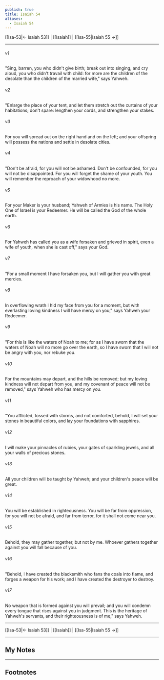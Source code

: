 ```yaml
---
publish: true
title: Isaiah 54
aliases:
  - Isaiah 54
---
```


[[Isa-53|← Isaiah 53]] | [[Isaiah]] | [[Isa-55|Isaiah 55 →]]
***



###### v1 
"Sing, barren, you who didn't give birth; break out into singing, and cry aloud, you who didn't travail with child: for more are the children of the desolate than the children of the married wife," says Yahweh. 

###### v2 
"Enlarge the place of your tent, and let them stretch out the curtains of your habitations; don't spare: lengthen your cords, and strengthen your stakes. 

###### v3 
For you will spread out on the right hand and on the left; and your offspring will possess the nations and settle in desolate cities. 

###### v4 
"Don't be afraid, for you will not be ashamed. Don't be confounded, for you will not be disappointed. For you will forget the shame of your youth. You will remember the reproach of your widowhood no more. 

###### v5 
For your Maker is your husband; Yahweh of Armies is his name. The Holy One of Israel is your Redeemer. He will be called the God of the whole earth. 

###### v6 
For Yahweh has called you as a wife forsaken and grieved in spirit, even a wife of youth, when she is cast off," says your God. 

###### v7 
"For a small moment I have forsaken you, but I will gather you with great mercies. 

###### v8 
In overflowing wrath I hid my face from you for a moment, but with everlasting loving kindness I will have mercy on you," says Yahweh your Redeemer. 

###### v9 
"For this is like the waters of Noah to me; for as I have sworn that the waters of Noah will no more go over the earth, so I have sworn that I will not be angry with you, nor rebuke you. 

###### v10 
For the mountains may depart, and the hills be removed; but my loving kindness will not depart from you, and my covenant of peace will not be removed," says Yahweh who has mercy on you. 

###### v11 
"You afflicted, tossed with storms, and not comforted, behold, I will set your stones in beautiful colors, and lay your foundations with sapphires. 

###### v12 
I will make your pinnacles of rubies, your gates of sparkling jewels, and all your walls of precious stones. 

###### v13 
All your children will be taught by Yahweh; and your children's peace will be great. 

###### v14 
You will be established in righteousness. You will be far from oppression, for you will not be afraid, and far from terror, for it shall not come near you. 

###### v15 
Behold, they may gather together, but not by me. Whoever gathers together against you will fall because of you. 

###### v16 
"Behold, I have created the blacksmith who fans the coals into flame, and forges a weapon for his work; and I have created the destroyer to destroy. 

###### v17 
No weapon that is formed against you will prevail; and you will condemn every tongue that rises against you in judgment. This is the heritage of Yahweh's servants, and their righteousness is of me," says Yahweh.

***
[[Isa-53|← Isaiah 53]] | [[Isaiah]] | [[Isa-55|Isaiah 55 →]]

---
## My Notes

---
## Footnotes